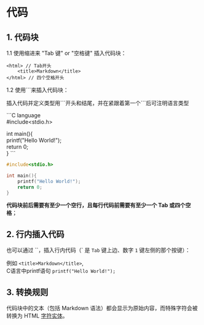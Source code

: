 代码
====

 ## 1. 代码块

1.1 使用缩进来 "Tab 键" or "空格键" 插入代码块：

    <html> // Tab开头
        <title>Markdown</title>
    </html> // 四个空格开头

 1.2 使用\`\`\`来插入代码块：

插入代码并定义类型用\`\`\`开头和结尾，并在紧跟着第一个\`\`\`后可注明语言类型

\`\`\`C language  
#include<stdio.h> 

int main(){  
    printf("Hello World!");  
    return 0;  
}
\`\`\`

```C language
#include<stdio.h>  

int main(){  
    printf("Hello World!"); 
    return 0;  
}
```

**代码块前后需要有至少一个空行，且每行代码前需要有至少一个 Tab 或四个空格**；

## 2. 行内插入代码

也可以通过 \`\`，插入行内代码（\` 是 `Tab` 键上边、数字 `1` 键左侧的那个按键）：

例如 `<title>Markdown</title>`,  
C语言中printf语句 `printf("Hello World!");`

## 3. 转换规则

代码块中的文本（包括 Markdown 语法）都会显示为原始内容，而特殊字符会被转换为 HTML [字符实体](https://zh.wikipedia.org/wiki/XML%E4%B8%8EHTML%E5%AD%97%E7%AC%A6%E5%AE%9E%E4%BD%93%E5%BC%95%E7%94%A8%E5%88%97%E8%A1%A8)。